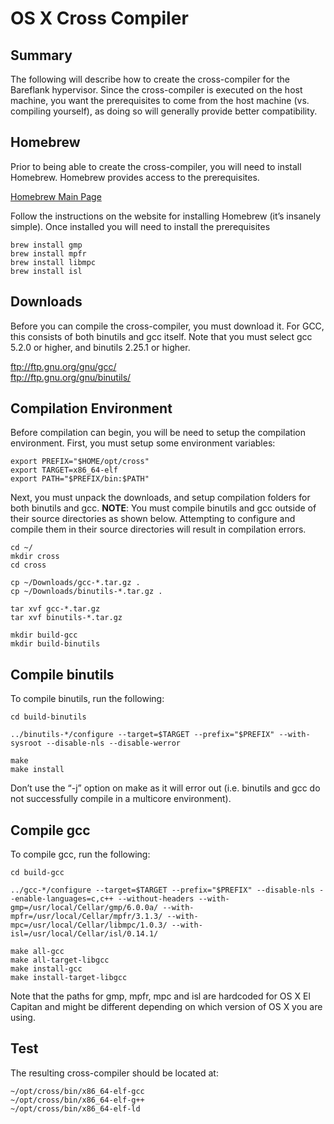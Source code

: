 # OS X Cross Compiler

## Summary

The following will describe how to create the cross-compiler for the Bareflank hypervisor. Since the cross-compiler is executed on the host machine, you want the prerequisites to come from the host machine (vs. compiling yourself), as doing so will generally provide better compatibility. 

## Homebrew

Prior to being able to create the cross-compiler, you will need to install Homebrew. Homebrew provides access to the prerequisites. 

[Homebrew Main Page](http://brew.sh/)

Follow the instructions on the website for installing Homebrew (it’s insanely simple). Once installed you will need to install the prerequisites

```
brew install gmp
brew install mpfr
brew install libmpc
brew install isl
```

## Downloads

Before you can compile the cross-compiler, you must download it. For GCC, this consists of both binutils and gcc itself. Note that you must select gcc 5.2.0 or higher, and binutils 2.25.1 or higher. 

ftp://ftp.gnu.org/gnu/gcc/ <br>
ftp://ftp.gnu.org/gnu/binutils/

## Compilation Environment

Before compilation can begin, you will be need to setup the compilation environment. First, you must setup some environment variables:

```
export PREFIX="$HOME/opt/cross"
export TARGET=x86_64-elf
export PATH="$PREFIX/bin:$PATH"
```

Next, you must unpack the downloads, and setup compilation folders for both binutils and gcc. __NOTE__: You must compile binutils and gcc outside of their source directories as shown below. Attempting to configure and compile them in their source directories will result in compilation errors. 

```
cd ~/
mkdir cross
cd cross

cp ~/Downloads/gcc-*.tar.gz .
cp ~/Downloads/binutils-*.tar.gz .

tar xvf gcc-*.tar.gz
tar xvf binutils-*.tar.gz

mkdir build-gcc
mkdir build-binutils
```

## Compile binutils

To compile binutils, run the following:

```
cd build-binutils

../binutils-*/configure --target=$TARGET --prefix="$PREFIX" --with-sysroot --disable-nls --disable-werror

make
make install
```

Don’t use the “-j” option on make as it will error out (i.e. binutils and gcc do not successfully compile in a multicore environment).

## Compile gcc

To compile gcc, run the following:

```
cd build-gcc

../gcc-*/configure --target=$TARGET --prefix="$PREFIX" --disable-nls --enable-languages=c,c++ --without-headers --with-gmp=/usr/local/Cellar/gmp/6.0.0a/ --with-mpfr=/usr/local/Cellar/mpfr/3.1.3/ --with-mpc=/usr/local/Cellar/libmpc/1.0.3/ --with-isl=/usr/local/Cellar/isl/0.14.1/

make all-gcc
make all-target-libgcc
make install-gcc
make install-target-libgcc
```

Note that the paths for gmp, mpfr, mpc and isl are hardcoded for OS X El Capitan and might be different depending on which version of OS X you are using. 

## Test

The resulting cross-compiler should be located at:

```
~/opt/cross/bin/x86_64-elf-gcc
~/opt/cross/bin/x86_64-elf-g++
~/opt/cross/bin/x86_64-elf-ld
```
